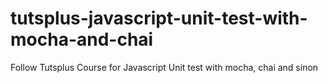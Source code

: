 # tutsplus-javascript-unit-test-with-mocha-and-chai
Follow Tutsplus Course for Javascript Unit test with mocha, chai and sinon
